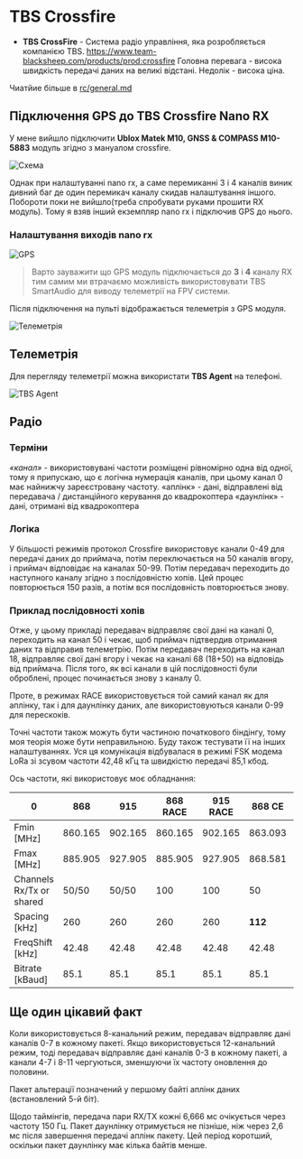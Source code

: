 # TBS Crossfire

* **TBS CrossFire** - Система радіо управління, яка розробляється компанією TBS. https://www.team-blacksheep.com/products/prod:crossfire Головна перевага - висока швидкість передачі даних на великі відстані. Недолік - висока ціна.

Чиатйие більше в [rc/general.md](/docs/rc/general)


## Підключення GPS до TBS Crossfire Nano RX
У мене вийшло підключити **Ublox Matek M10, GNSS & COMPASS M10-5883** модуль згідно з мануалом crossfire.

![Схема](./img/rYPHnOz.png)

Однак при налаштуванні nano rx, а саме перемиканні 3 і 4 каналів виник дивний баг де один перемикач каналу скидав налаштування іншого. Побороти поки не вийшло(треба спробувати руками прошити RX модуль). Тому я взяв інший екземпляр nano rx і підключив GPS до нього.

### Налаштування виходів nano rx

![GPS](./img/vbo5mu0.jpg)

> Варто зауважити що GPS модуль підключається до **3** і **4** каналу RX тим самим ми втрачаємо можливість використовувати TBS SmartAudio для виводу телеметрії на FPV системи.

Після підключення на пульті відображається телеметрія з GPS модуля.

![Телеметрія](./img/M7T3NvD.jpg)


## Телеметрія
Для перегляду телеметрії можна використати **TBS Agent** на телефоні.

![TBS Agent](./img/XySP1tP.jpg)


## Радіо

### Терміни

*«канал»* - використовувані частоти розміщені рівномірно одна від одної, тому я припускаю, що є логічна нумерація каналів, при цьому канал 0 має найнижчу зареєстровану частоту.
«аплінк» - дані, відправлені від передавача / дистанційного керування до квадрокоптера
«даунлінк» - дані, отримані від квадрокоптера

### Логіка


У більшості режимів протокол Crossfire використовує канали 0-49 для передачі даних до приймача, потім переключається на 50 каналів вгору, і приймач відповідає на каналах 50-99. Потім передавач переходить до наступного каналу згідно з послідовністю хопів. Цей процес повторюється 150 разів, а потім вся послідовність повторюється знову.

### Приклад послідовності хопів
Отже, у цьому прикладі передавач відправляє свої дані на каналі 0, переходить на канал 50 і чекає, щоб приймач підтвердив отримання даних та відправив телеметрію. Потім передавач переходить на канал 18, відправляє свої дані вгору і чекає на каналі 68 (18+50) на відповідь від приймача. Після того, як всі канали в цій послідовності були оброблені, процес починається знову з каналу 0.

Проте, в режимах RACE використовується той самий канал як для аплінку, так і для даунлінку даних, але використовуються канали 0-99 для перескоків.

Точні частоти також можуть бути частиною початкового біндінгу, тому моя теорія може бути неправильною. Буду також тестувати її на інших налаштуваннях. Уся ця комунікація відбувалася в режимі FSK модема LoRa зі зсувом частоти 42,48 кГц та швидкістю передачі 85,1 кбод.

Ось частоти, які використовує моє обладнання:


| 0 | **868** | **915** | **868 RACE** | **915 RACE** | **868 CE** | **915 AU** |
|---|---|---|---|---|---|---|
| Fmin [MHz] | 860.165 | 902.165 | 860.165 | 902.165 | 863.093 | 915.165 |
| Fmax [MHz] | 885.905 | 927.905 | 885.905 | 927.905 | 868.581 | 927.905 |
| Channels Rx/Tx or shared | 50/50 | 50/50 | 100 | 100 | 50 | 50 |
| Spacing [kHz] | 260 | 260 | 260 | 260 | **112** | 260 |
| FreqShift [kHz] | 42.48 | 42.48 | 42.48 | 42.48 | 42.48 | 42.48 |
| Bitrate [kBaud] | 85.1 | 85.1 | 85.1 | 85.1 | 85.1 | 85.1 |




## Ще один цікавий факт

Коли використовується 8-канальний режим, передавач відправляє дані каналів 0-7 в кожному пакеті.
Якщо використовується 12-канальний режим, тоді передавач відправляє дані каналів 0-3 в кожному пакеті, а канали 4-7 і 8-11 чергуються, зменшуючи їх частоту оновлення до половини.

Пакет альтерації позначений у першому байті аплінк даних (встановлений 5-й біт).

Щодо таймінгів, передача пари RX/TX кожні 6,666 мс очікується через частоту 150 Гц. Пакет даунлінку отримується не пізніше, ніж через 2,6 мс після завершення передачі аплінк пакету. Цей період коротший, оскільки пакет даунлінку має кілька байтів менше. 